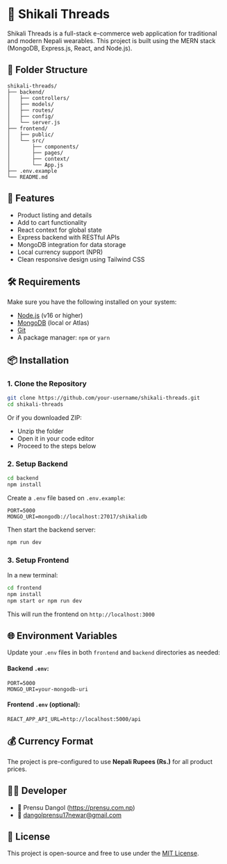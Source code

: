 
# 🧵 Shikali Threads

Shikali Threads is a full-stack e-commerce web application for traditional and modern Nepali wearables. This project is built using the MERN stack (MongoDB, Express.js, React, and Node.js).

## 📁 Folder Structure

```
shikali-threads/
├── backend/
│   ├── controllers/
│   ├── models/
│   ├── routes/
│   ├── config/
│   └── server.js
├── frontend/
│   ├── public/
│   └── src/
│       ├── components/
│       ├── pages/
│       ├── context/
│       └── App.js
├── .env.example
└── README.md
```

## 🚀 Features

- Product listing and details
- Add to cart functionality
- React context for global state
- Express backend with RESTful APIs
- MongoDB integration for data storage
- Local currency support (NPR)
- Clean responsive design using Tailwind CSS

## 🛠️ Requirements

Make sure you have the following installed on your system:

- [Node.js](https://nodejs.org/) (v16 or higher)
- [MongoDB](https://www.mongodb.com/) (local or Atlas)
- [Git](https://git-scm.com/)
- A package manager: `npm` or `yarn`

## 📦 Installation

### 1. Clone the Repository

```bash
git clone https://github.com/your-username/shikali-threads.git
cd shikali-threads
```

Or if you downloaded ZIP:
- Unzip the folder
- Open it in your code editor
- Proceed to the steps below

### 2. Setup Backend

```bash
cd backend
npm install
```

Create a `.env` file based on `.env.example`:

```env
PORT=5000
MONGO_URI=mongodb://localhost:27017/shikalidb
```

Then start the backend server:

```bash
npm run dev
```

### 3. Setup Frontend

In a new terminal:

```bash
cd frontend
npm install
npm start or npm run dev
```

This will run the frontend on `http://localhost:3000`

## 🌐 Environment Variables

Update your `.env` files in both `frontend` and `backend` directories as needed:

#### Backend `.env`:
```env
PORT=5000
MONGO_URI=your-mongodb-uri
```

#### Frontend `.env` (optional):
```env
REACT_APP_API_URL=http://localhost:5000/api
```

## 💰 Currency Format

The project is pre-configured to use **Nepali Rupees (Rs.)** for all product prices.

## 👨‍💻 Developer

- 🔗 Prensu Dangol (https://prensu.com.np)
- 📧 dangolprensu17newar@gmail.com

## 📃 License

This project is open-source and free to use under the [MIT License](LICENSE).
